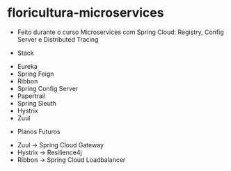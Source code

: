 # floricultura-microservices

- Feito durante o curso Microservices com Spring Cloud: Registry, Config Server e Distributed Tracing

- Stack
* Eureka
* Spring Feign
* Ribbon
* Spring Config Server
* Papertrail
* Spring Sleuth
* Hystrix
* Zuul

- Planos Futuros
* Zuul -> Spring Cloud Gateway
* Hystrix -> Resilience4j
* Ribbon -> Spring Cloud Loadbalancer